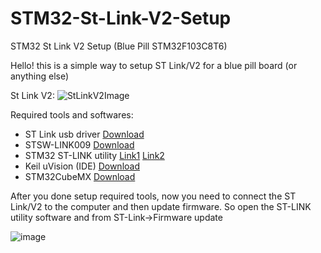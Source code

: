 # STM32-St-Link-V2-Setup
STM32 St Link V2 Setup (Blue Pill STM32F103C8T6)

Hello! this is a simple way to setup ST Link/V2 for a blue pill board (or anything else)

St Link V2:
![StLinkV2Image](https://github.com/Haj4li/STM32-St-Link-V2-Setup/assets/48994331/30d26258-2e71-4fc8-a434-a0225fc6074b)


Required tools and softwares:
  + ST Link usb driver [Download](https://files.waveshare.com/upload/a/a4/St-link_v2_usbdriver.zip)
  + STSW-LINK009 [Download](https://www.st.com/en/development-tools/stsw-link009.html)
  + STM32 ST-LINK utility [Link1](https://files.waveshare.com/upload/a/a2/STM32-ST-LINK-Utility.zip) [Link2](https://www.st.com/en/development-tools/stsw-link004.html)
  + Keil uVision (IDE) [Download](https://www.keil.com)
  + STM32CubeMX [Download](https://www.st.com/en/development-tools/stm32cubemx.html)

After you done setup required tools, now you need to connect the ST Link/V2 to the computer and then update firmware.
So open the ST-LINK utility software and from ST-Link->Firmware update

![image](https://github.com/Haj4li/STM32-St-Link-V2-Setup/assets/48994331/b5061c23-318f-4d5b-8d05-b29263e76d5f)

